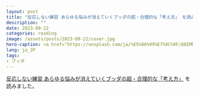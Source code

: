```yaml
---
layout: post
title: "反応しない練習 あらゆる悩みが消えていくブッダの超・合理的な「考え方」 を読みました"
description: ""
date: 2023-09-22
categories: reading
image: /assets/posts/2023-09-22/cover.jpg
hero-caption: <a href="https://unsplash.com/ja/%E5%86%99%E7%9C%9F/88IMbX3wZmI?utm_source=unsplash&utm_medium=referral&utm_content=creditCopyText">Unsplash</a>の<a href="https://unsplash.com/ja/@jamie452?utm_source=unsplash&utm_medium=referral&utm_content=creditCopyText">Jamie Street</a>が撮影した写真
lang: ja_JP
tags:
- ブッダ
---
```


[反応しない練習 あらゆる悩みが消えていくブッダの超・合理的な「考え方」](https://www.amazon.co.jp/反応しない練習-あらゆる悩みが消えていくブッダの超・合理的な「考え方」-草薙龍瞬/dp/4041030404) を読みました。